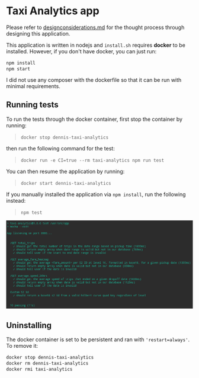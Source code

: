 # Taxi Analytics app
Please refer to [designconsiderations.md](designconsiderations.md) for the thought process through designing this application.

This application is written in nodejs and `install.sh` requires **docker** to be installed. However, if you don't have docker, you can just run:

```
npm install
npm start
```

I did not use any composer with the dockerfile so that it can be run with minimal requirements.

## Running tests
To run the tests through the docker container, first stop the container by running:

>`docker stop dennis-taxi-analytics`

then run the following command for the test:

>`docker run -e CI=true --rm taxi-analytics npm run test`

You can then resume the application by running:

>`docker start dennis-taxi-analytics`

If you manually installed the application via `npm install`, run the following instead:

>`npm test`

![mocha results](./screenshots/npm_test_example.png)
## Uninstalling
The docker container is set to be persistent and ran with `'restart=always'`. To remove it:

```
docker stop dennis-taxi-analytics
docker rm dennis-taxi-analytics
docker rmi taxi-analytics
```